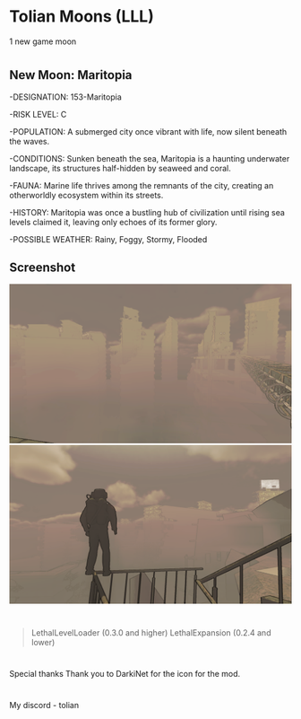 # Tolian Moons (LLL)

1 new game moon

#
## New Moon: Maritopia

-DESIGNATION: 153-Maritopia

-RISK LEVEL: C

-POPULATION: A submerged city once vibrant with life, now silent beneath the waves.


-CONDITIONS: Sunken beneath the sea, Maritopia is a haunting underwater landscape, its structures half-hidden by seaweed and coral.


-FAUNA: Marine life thrives among the remnants of the city, creating an otherworldly ecosystem within its streets.


-HISTORY: Maritopia was once a bustling hub of civilization until rising sea levels claimed it, leaving only echoes of its former glory.


-POSSIBLE WEATHER: Rainy, Foggy, Stormy, Flooded

## Screenshot
![Screenshot_1](https://raw.githubusercontent.com/Toliann/Maritopia/main/screenshot/1.png)
![Screenshot_1](https://raw.githubusercontent.com/Toliann/Maritopia/main/screenshot/2.png)

#
> LethalLevelLoader (0.3.0 and higher)
> LethalExpansion (0.2.4 and lower)

#
Special thanks
Thank you to DarkiNet for the icon for the mod.

#
My discord - tolian
